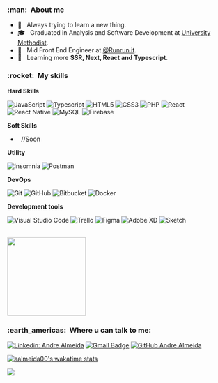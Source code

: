 <h3> :man: &nbsp;About me </h3>

- 🤔 &nbsp; Always trying to learn a new thing.
- 🎓 &nbsp; Graduated in Analysis and Software Development at <a href="https://metodista.br/" target="_blank">University Methodist</a>.
- 💼 &nbsp; Mid Front End Engineer at <a href="https://runrun.it/" target="_blank">@Runrun it</a>.
- 🌱 &nbsp; Learning more **SSR, Next, React and Typescript**.

<h3> :rocket: &nbsp;My skills </h3>

**Hard Skills**

![JavaScript](https://img.shields.io/badge/-JavaScript-333333?style=flat&logo=javascript)
![Typescript](https://img.shields.io/badge/-Typescript-333333?style=flat&logo=typescript)
![HTML5](https://img.shields.io/badge/-HTML5-333333?style=flat&logo=HTML5)
![CSS3](https://img.shields.io/badge/-CSS-333333?style=flat&logo=CSS3&logoColor=1572B6)
![PHP](https://img.shields.io/badge/-PHP-333333?style=flat&logo=PHP&logoColor=007396)
![React](https://img.shields.io/badge/-React-333333?style=flat&logo=react)
![React Native](https://img.shields.io/badge/-React%20Native-333333?style=flat&logo=react)
![MySQL](https://img.shields.io/badge/-MySQL-333333?style=flat&logo=mysql)
![Firebase](https://img.shields.io/badge/-Firebase-333333?style=flat&logo=firebase)

**Soft Skills**

- &nbsp; //Soon

**Utility**

![Insomnia](https://img.shields.io/badge/-Insomnia-333333?style=flat&logo=insomnia)
![Postman](https://img.shields.io/badge/-Postman-333333?style=flat&logo=postman)

**DevOps**

![Git](https://img.shields.io/badge/-Git-333333?style=flat&logo=git)
![GitHub](https://img.shields.io/badge/-GitHub-333333?style=flat&logo=github)
![Bitbucket](https://img.shields.io/badge/-Bitbucket-333333?style=flat&logo=bitbucket)
![Docker](https://img.shields.io/badge/-Docker-333333?style=flat&logo=docker)

**Development tools**

![Visual Studio Code](https://img.shields.io/badge/-Visual%20Studio%20Code-333333?style=flat&logo=visual-studio-code)
![Trello](https://img.shields.io/badge/-Trello-333333?style=flat&logo=trello)
![Figma](https://img.shields.io/badge/-Figma-333333?style=flat&logo=figma)
![Adobe XD](https://img.shields.io/badge/-Adobe%20XD-333333?style=flat&logo=adobe-xd)
![Sketch](https://img.shields.io/badge/-Sketch-333333?style=flat&logo=sketch)

<br/>

<a href="https://github.com/aalmeida00">
  <img height="180em" src="https://github-readme-stats.vercel.app/api?username=aalmeida00&theme=dracula&show_icons=true&count_private=true" />
</a>

<br/>

<h3> :earth_americas: &nbsp;Where u can talk to me: </h3>

[![Linkedin: Andre Almeida](https://img.shields.io/badge/-andre--almeida1-blue?style=flat-square&logo=Linkedin&logoColor=white&link=LINK-DO-SEU-LINKEDIN)](https://www.linkedin.com/in/andre-almeida1/)
[![Gmail Badge](https://img.shields.io/badge/-me@aalmeida.tech-006bed?style=flat-square&logo=Gmail&logoColor=white&link=mailto:me@aalmeida.tech)](mailto:me@aalmeida.tech)
[![GitHub Andre Almeida](https://img.shields.io/github/followers/aalmeida00?label=follow&style=social)](https://github.com/aalmeida00)

[![aalmeida00's wakatime stats](https://github-readme-stats.vercel.app/api/wakatime?username=aalmeida00)](https://wakatime.com/@aalmeida00)

![](https://komarev.com/ghpvc/?username=aalmeida00&color=006bed)

